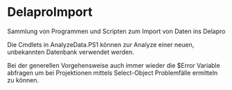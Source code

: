 # DelaproImport
Sammlung von Programmen und Scripten zum Import von Daten ins Delapro

Die Cmdlets in AnalyzeData.PS1 können zur Analyze einer neuen, unbekannten Datenbank verwendet werden.

Bei der generellen Vorgehensweise auch immer wieder die $Error Variable abfragen um bei Projektionen mittels Select-Object Problemfälle ermitteln zu können.

